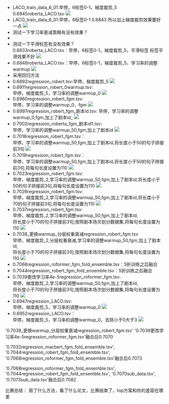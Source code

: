 * LACO_train_data_6_01:早停，6标签0-1，梯度裁剪_5
0.6845roberta_LACO.tsv
![](images/QQ截图20211019210453.png)
* LACO_train_data_6_01:早停，6标签0-1
0.6843
所以加上梯度裁剪效果要好一点
![](images/QQ截图20211019214953.png)
* 测试一下学习率衰减策略有没有效果？
* 
* 测试一下平滑标签有没有效果？\
0.6833roberta_LACO.tsv：早停，6标签0-1，梯度裁剪_5，平滑标签
标签平滑效果不好
![](images/QQ截图20211020095543.png)
* 0.6848roberta_LACO.tsv：早停，6标签0-1，梯度裁剪_5，学习率的调整warmup
![](images/QQ截图20211020112847.png)
* 采用回归方法
* 0.6892regression_robert.tsv:早停，梯度裁剪_5
![](images/QQ截图20211020204904.png)
* 0.6911regression_robert_0warmup.tsv:\
早停，梯度裁剪_5，学习率的调整warmup_0
![](images/QQ截图20211021143153.png)
* 0.6960regression_robert_fgm.tsv:\
早停，学习率的调整warmup_0，fgm
![](images/0.6960QQ截图20211024182635.png)
* 0.6997regression_robert_fgm_剧本id.tsv:
早停，学习率的调整warmup_0,fgm,加上了剧本id_
![](images/0.6997regression_robert_fgm_剧本id.png)
* 0.7002regression_roberta_fgm_剧本id1.tsv:\
早停，学习率的调整warmup_50,fgm,加上了剧本id
![](images/0.7002regression_roberta_fgm1.png)
* 0.7016regression_robert_fgm.tsv：\
早停，学习率的调整warmup_50,fgm,加上了剧本id,将长度小于50的句子拼接前3句
![](images/0.7016.png)
* 0.7019regression_robert_fgm.tsv：\
早停，学习率的调整warmup_50,fgm,加上了剧本id,将长度小于50的句子拼接前3句,将每句长度设置为110
![](images/0.7019.png)
* 0.7023regression_robert_fgm.tsv:\
早停，梯度裁剪_2,学习率的调整warmup_50,fgm,加上了剧本id,将长度小于50的句子拼接前3句,将每句长度设置为110
![](images/0.7023regression_robert_fgm.png)
* 0.7026regression_robert_fgm.tsv:\
早停，梯度裁剪_2,学习率的调整warmup_50,fgm,加上了剧本id,将长度小于70的句子拼接前3句,将每句长度设置为110
![](images/0.7026.png)
* 0.7037regression_robert_fgm.tsv:\
早停，梯度裁剪_2,学习率的调整warmup_50,fgm,加上了剧本id,\
将长度小于70的句子拼接前3句,按照剧本场次划分数据集,将每句长度设置为110
![](images/0.7037.png)
* 0.7038_更换warmup_分层权重衰减regression_robert_fgm.tsv\
早停，梯度裁剪_2,分层权重衰减,学习率的调整warmup_50,fgm,加上了剧本id,\
将长度小于70的句子拼接前3句,按照剧本场次划分数据集,将每句长度设置为110
![](images/0.7038.png)
* 0.7068regression_roformer_fgm_fold_ensemble.tsv：5折训练之后融合
* 0.7044regression_robert_fgm_fold_ensemble.tsv：5折训练之后融合
* 0.7039更改学习率4e-5regression_roformer_fgm.tsv:\
早停，梯度裁剪_2,学习率的调整warmup_50,fgm,加上了剧本id,\
将长度小于70的句子拼接前3句,按照剧本场次划分数据集,将每句长度设置为110
![](images/0.7039更改学习率4e-5regression_roformer_fgm.png)
* 0.6947regression_LACO.tsv:\
早停，梯度裁剪_5，学习率的调整warmup_0
![](images/QQ截图20211021194126.png)
* 0.6952regression_LACO.tsv：\
早停，梯度裁剪_5，学习率的调整warmup_0，去除小于0大于3
![](images/QQ截图20211021210043.png)

'0.7038_更换warmup_分层权重衰减regression_robert_fgm.tsv'
'0.7039更改学习率4e-5regression_roformer_fgm.tsv'融合后0.7070

'0.7032regression_macbert_fgm_fold_ensemble.tsv',
'0.7044regression_robert_fgm_fold_ensemble.tsv',
'0.7068regression_roformer_fgm_fold_ensemble.tsv'融合后0.7073

'0.7068regression_roformer_fgm_fold_ensemble.tsv',
'0.7044regression_robert_fgm_fold_ensemble.tsv',
'0.7070sub_data.tsv',
'0.7073sub_data.tsv'融合后0.7082

比赛总结：
    用了什么方法，看了什么论文，比赛结束了，top方案和你的差距在哪里